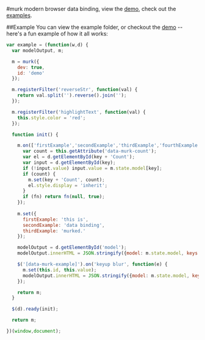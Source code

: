#murk
modern browser data binding, view the [demo](http://dhigginbotham.github.io/murk), check out the [examples](https://github.com/dhigginbotham/murk/blob/master/examples/js/example.js).

##Example
You can view the example folder, or checkout the [demo](http://dhigginbotham.github.io/murk) -- here's a fun example of how it all works:

```js
var example = (function(w,d) {
  var modelOutput, m;

  m = murk({
    dev: true,
    id: 'demo'
  });

  m.registerFilter('reverseStr', function(val) {
    return val.split('').reverse().join('');
  });

  m.registerFilter('highlightText', function(val) {
    this.style.color = 'red';
  });

  function init() {

    m.on(['firstExample','secondExample','thirdExample','fourthExample'], function(key, fn) {
      var count = this.getAttribute('data-murk-count');
      var el = d.getElementById(key + 'Count');
      var input = d.getElementById(key);
      if (!input.value) input.value = m.state.model[key];
      if (count) {
        m.set(key + 'Count', count);
        el.style.display = 'inherit';
      }
      if (fn) return fn(null, true);
    });
    
    m.set({
      firstExample: 'this is',
      secondExample: 'data binding',
      thirdExample: 'murked.'
    });

    modelOutput = d.getElementById('model');
    modelOutput.innerHTML = JSON.stringify({model: m.state.model, keys: m.state.keys},null,2);

    $('[data-murk-example]').on('keyup blur', function(e) {
      m.set(this.id, this.value); 
      modelOutput.innerHTML = JSON.stringify({model: m.state.model, keys: m.state.keys},null,2);
    });

    return m;
  }

  $(d).ready(init);

  return m;

})(window,document);
```